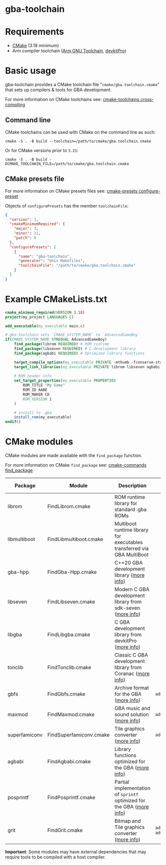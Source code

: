 # gba-toolchain

# Requirements

* [CMake](https://cmake.org/) (3.18 minimum)
* Arm compiler toolchain ([Arm GNU Toolchain](https://developer.arm.com/downloads/-/arm-gnu-toolchain-downloads), [devkitPro](https://devkitpro.org/))

# Basic usage

gba-toolchain provides a CMake toolchain file "`cmake/gba.toolchain.cmake`" that sets up compilers & tools for GBA development.

For more information on CMake toolchains see: [cmake-toolchains cross-compiling](https://cmake.org/cmake/help/latest/manual/cmake-toolchains.7.html#cross-compiling)

## Command line

CMake toolchains can be used with CMake on the command line as such:

```shell
cmake -S . -B build --toolchain=/path/to/cmake/gba.toolchain.cmake
```

Or for CMake versions prior to `3.21`:

```shell
cmake -S . -B build -DCMAKE_TOOLCHAIN_FILE=/path/to/cmake/gba.toolchain.cmake
```

## CMake presets file

For more information on CMake presets files see: [cmake-presets configure-preset](https://cmake.org/cmake/help/latest/manual/cmake-presets.7.html)

Objects of `configurePresets` has the member `toolchainFile`:

```json
{
  "version": 3,
  "cmakeMinimumRequired": {
    "major": 3,
    "minor": 21,
    "patch": 0
  },
  "configurePresets": [
    {
      "name": "gba-toolchain",
      "generator": "Unix Makefiles",
      "toolchainFile": "/path/to/cmake/gba.toolchain.cmake"
    }
  ]
}
```

# Example CMakeLists.txt

```cmake
cmake_minimum_required(VERSION 3.18)
project(my_project LANGUAGES C)

add_executable(my_executable main.c)

# gba-toolchain sets `CMAKE_SYSTEM_NAME` to `AdvancedGameBoy`
if(CMAKE_SYSTEM_NAME STREQUAL AdvancedGameBoy)
    find_package(librom REQUIRED) # ROM runtime
    find_package(libseven REQUIRED) # C development library
    find_package(agbabi REQUIRED) # Optimized library functions

    target_compile_options(my_executable PRIVATE -mthumb -fconserve-stack -fomit-frame-pointer)
    target_link_libraries(my_executable PRIVATE librom libseven agbabi)
    
    # ROM header info
    set_target_properties(my_executable PROPERTIES
        ROM_TITLE "My Game"
        ROM_ID AABE
        ROM_MAKER CD
        ROM_VERSION 1
    )

    # install to .gba
    install_rom(my_executable)
endif()
```

# CMake modules

CMake modules are made available with the `find_package` function.

For more information on CMake `find_package` see: [cmake-commands find_package](https://cmake.org/cmake/help/latest/command/find_package.html)

| Package       | Module                  | Description                                                                                                                    | Additional CMake functions                |
|---------------|-------------------------|--------------------------------------------------------------------------------------------------------------------------------|-------------------------------------------|
| librom        | FindLibrom.cmake        | ROM runtime library for standard .gba ROMs                                                                                     |                                           |
| libmultiboot  | FindLibmultiboot.cmake  | Multiboot runtime library for executables transferred via GBA MultiBoot                                                        |                                           |
| gba-hpp       | FindGba-Hpp.cmake       | C++20 GBA development library ([more info](https://github.com/felixjones/gba-hpp))                                             |                                           |
| libseven      | FindLibseven.cmake      | Modern C GBA development library from sdk-seven ([more info](https://github.com/LunarLambda/sdk-seven))                        |                                           |
| libgba        | FindLibgba.cmake        | C GBA development library from devkitPro ([more info](https://github.com/devkitPro/libgba))                                    |                                           |
| tonclib       | FindTonclib.cmake       | Classic C GBA development library from Coranac ([more info](https://www.coranac.com/man/tonclib/main.htm))                     |                                           |
| gbfs          | FindGbfs.cmake          | Archive format for the GBA ([more info](https://pineight.com/gba/#gbfs))                                                       | `add_gbfs_archive`                        |
| maxmod        | FindMaxmod.cmake        | GBA music and sound solution ([more info](https://maxmod.devkitpro.org/))                                                      | `add_maxmod_soundbank`                    |
| superfamiconv | FindSuperfamiconv.cmake | Tile graphics converter ([more info](https://github.com/Optiroc/SuperFamiconv))                                                | `add_superfamiconv_graphics`              |
| agbabi        | FindAgbabi.cmake        | Library functions optimized for the GBA ([more info](https://github.com/felixjones/agbabi))                                    |                                           |
| posprintf     | FindPosprintf.cmake     | Partial implementation of `sprintf` optimized for the GBA ([more info](http://www.danposluns.com/gbadev/posprintf/index.html)) |                                           |
| grit          | FindGrit.cmake          | Bitmap and Tile graphics converter ([more info](https://www.coranac.com/man/grit/html/grit.htm))                               | `add_grit_bitmap`<br />`add_grit_tilemap` |

**Important**: Some modules may have external dependencies that may require tools to be compiled with a host compiler.
